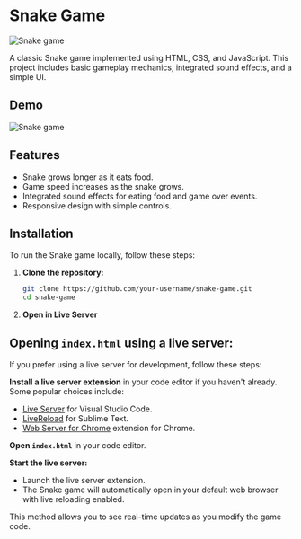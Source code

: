 # Snake Game


![Snake game](https://github.com/sum1275/SnakeGame/assets/59500999/2dd371be-3d93-48e8-9da5-17b9747918db)

A classic Snake game implemented using HTML, CSS, and JavaScript. This project includes basic gameplay mechanics, integrated sound effects, and a simple UI.

## Demo

![Snake game](https://github.com/sum1275/SnakeGame/assets/59500999/c034372b-6f41-4914-afe4-33e9de5001f1)


## Features

- Snake grows longer as it eats food.
- Game speed increases as the snake grows.
- Integrated sound effects for eating food and game over events.
- Responsive design with simple controls.



## Installation

To run the Snake game locally, follow these steps:

1. **Clone the repository:**

   ```bash
   git clone https://github.com/your-username/snake-game.git
   cd snake-game
2. **Open in Live Server**
## Opening `index.html` using a live server:

If you prefer using a live server for development, follow these steps:

 **Install a live server extension** in your code editor if you haven't already. Some popular choices include:
   - [Live Server](https://marketplace.visualstudio.com/items?itemName=ritwickdey.LiveServer) for Visual Studio Code.
   - [LiveReload](https://packagecontrol.io/packages/LiveReload) for Sublime Text.
   - [Web Server for Chrome](https://chrome.google.com/webstore/detail/web-server-for-chrome/ofhbbkphhbklhfoeikjpcbhemlocgigb) extension for Chrome.

 **Open `index.html`** in your code editor.

 **Start the live server:**
   - Launch the live server extension.
   - The Snake game will automatically open in your default web browser with live reloading enabled.

This method allows you to see real-time updates as you modify the game code.
   
